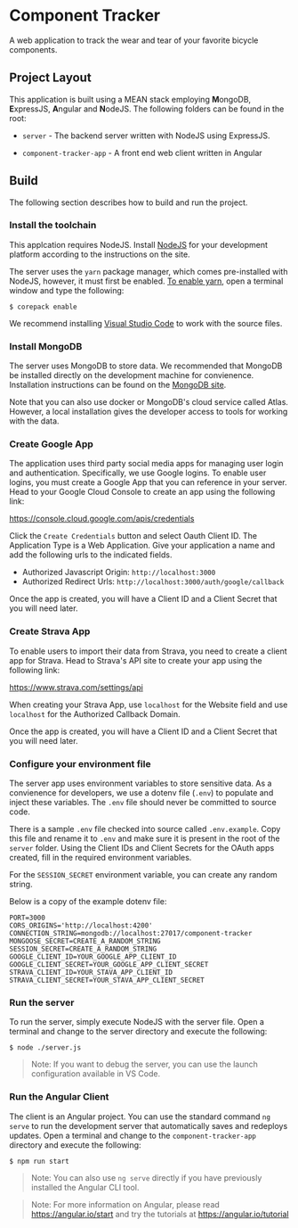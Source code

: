 # Component Tracker
A web application to track the wear and tear of your favorite bicycle components.

## Project Layout
This application is built using a MEAN stack employing **M**ongoDB, **E**xpressJS, **A**ngular and **N**odeJS. The following folders can be found in the root:

- `server` - The backend server written with NodeJS using ExpressJS.

- `component-tracker-app` - A front end web client written in Angular

## Build
The following section describes how to build and run the project.

### Install the toolchain
This applcation requires NodeJS. Install [NodeJS](https://nodejs.org/en/download) for your development platform according to the instructions on the site.

The server uses the `yarn` package manager, which comes pre-installed with NodeJS, however, it must first be enabled. [To enable yarn](https://yarnpkg.com/getting-started/install), open a terminal window and type the following:

```
$ corepack enable
```

We recommend installing [Visual Studio Code](https://code.visualstudio.com/download) to work with the source files.

### Install MongoDB
The server uses MongoDB to store data. We recommended that MongoDB be installed directly on the development machine for convienence. Installation instructions can be found on the [MongoDB site](https://www.mongodb.com/docs/manual/administration/install-community/).

Note that you can also use docker or MongoDB's cloud service called Atlas. However, a local installation gives the developer access to tools for working with the data.

### Create Google App
The application uses third party social media apps for managing user login and authentication. Specifically, we use Google logins. To enable user logins, you must create a Google App that you can reference in your server. Head to your Google Cloud Console to create an app using the following link: 

https://console.cloud.google.com/apis/credentials

Click the `Create Credentials` button and select Oauth Client ID. The Application Type is a Web Application. Give your application a name and add the following urls to the indicated fields.

- Authorized Javascript Origin: `http://localhost:3000`
- Authorized Redirect Urls: `http://localhost:3000/auth/google/callback`

Once the app is created, you will have a Client ID and a Client Secret that you will need later.

### Create Strava App
To enable users to import their data from Strava, you need to create a client app for Strava. Head to Strava's API site to create your app using the following link:

https://www.strava.com/settings/api

When creating your Strava App, use `localhost` for the Website field and use `localhost` for the Authorized Callback Domain.

Once the app is created, you will have a Client ID and a Client Secret that you will need later.

### Configure your environment file
The server app uses environment variables to store sensitive data. As a convienence for developers, we use a dotenv file (`.env`) to populate and inject these variables. The `.env` file should never be committed to source code.

There is a sample `.env` file checked into source called `.env.example`. Copy this file and rename it to `.env` and make sure it is present in the root of the `server` folder. Using the Client IDs and Client Secrets for the OAuth apps created, fill in the required environment variables. 

For the `SESSION_SECRET` environment variable, you can create any random string.

Below is a copy of the example dotenv file:

```
PORT=3000
CORS_ORIGINS='http://localhost:4200'
CONNECTION_STRING=mongodb://localhost:27017/component-tracker
MONGOOSE_SECRET=CREATE_A_RANDOM_STRING
SESSION_SECRET=CREATE_A_RANDOM_STRING
GOOGLE_CLIENT_ID=YOUR_GOOGLE_APP_CLIENT_ID
GOOGLE_CLIENT_SECRET=YOUR_GOOGLE_APP_CLIENT_SECRET
STRAVA_CLIENT_ID=YOUR_STAVA_APP_CLIENT_ID
STRAVA_CLIENT_SECRET=YOUR_STAVA_APP_CLIENT_SECRET
```

### Run the server
To run the server, simply execute NodeJS with the server file. Open a terminal and change to the server directory and execute the following:

```
$ node ./server.js
```

>Note: If you want to debug the server, you can use the launch configuration available in VS Code.

### Run the Angular Client
The client is an Angular project. You can use the standard command `ng serve` to run the development server that automatically saves and redeploys updates. Open a terminal and change to the `component-tracker-app` directory and execute the following:

```
$ npm run start
```

> Note: You can also use `ng serve` directly if you have previously installed the Angular CLI tool.

> Note: For more information on Angular, please read https://angular.io/start and try the tutorials at https://angular.io/tutorial
